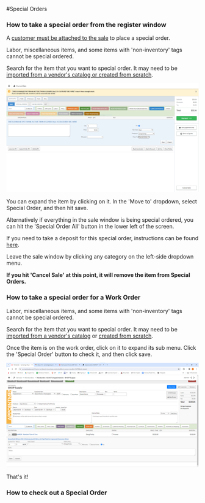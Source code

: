 #Special Orders

### How to take a special order from the register window

A [customer must be attached to the sale](\attachcust) to place a special order. 

Labor, miscellaneous items, and some items with 'non-inventory' tags cannot be special ordered.

Search for the item that you want to special order. It may need to be [imported from a vendor's catalog or created from scratch](\itemcards).   

![image](images\specord1.png)

You can expand the item by clicking on it. In the 'Move to' dropdown, select Special Order, and then hit save.

Alternatively if everything in the sale window is being special ordered, you can hit the 'Special Order All' button in the lower left of the screen.

If you need to take a deposit for this special order, instructions can be found [here](\deposit).

Leave the sale window by clicking any category on the left-side dropdown menu.

**If you hit 'Cancel Sale' at this point, it will remove the item from Special Orders.**

### How to take a special order for a Work Order

Labor, miscellaneous items, and some items with 'non-inventory' tags cannot be special ordered.

Search for the item that you want to special order. It may need to be [imported from a vendor's catalog](\importitem) or [created from scratch](\createitem).   

Once the item is on the work order, click on it to expand its sub menu. Click the 'Special Order' button to check it, and then click save.

![image](images\specorder2.png)

That's it!

### How to check out a Special Order


